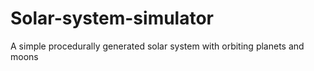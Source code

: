 # Solar-system-simulator
A simple procedurally generated solar system with orbiting planets and moons
